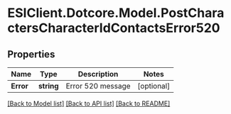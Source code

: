 # ESIClient.Dotcore.Model.PostCharactersCharacterIdContactsError520
## Properties

Name | Type | Description | Notes
------------ | ------------- | ------------- | -------------
**Error** | **string** | Error 520 message | [optional] 

[[Back to Model list]](../README.md#documentation-for-models) [[Back to API list]](../README.md#documentation-for-api-endpoints) [[Back to README]](../README.md)

